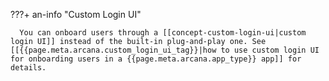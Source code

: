 ???+ an-info "Custom Login UI"

      You can onboard users through a [[concept-custom-login-ui|custom login UI]] instead of the built-in plug-and-play one. See [[{{page.meta.arcana.custom_login_ui_tag}}|how to use custom login UI for onboarding users in a {{page.meta.arcana.app_type}} app]] for details.
